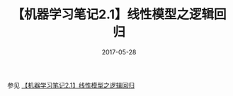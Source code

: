 ﻿---
title: 【机器学习笔记2.1】线性模型之逻辑回归
date: 2017-05-28
tags:
categories: ["机器学习笔记"]
mathjax: true
---
<!-- more -->
参见 [【机器学习笔记2.1】线性模型之逻辑回归](https://blog.csdn.net/yahstudio/article/details/80615752)
